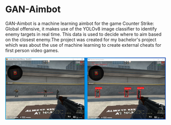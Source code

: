 # GAN-Aimbot

GAN-Aimbot is a machine learning aimbot for the game
Counter Strike: Global offensive, it makes use of the YOLOv8
image classifier to identify enemy targets in real time.
This data is used to decide where to aim based on the closest enemy.The project was created for my bachelor's project which was about the use of machine learning to create external cheats for first person video games.

![Screenshot of the Aimbot identifying enemies](LiveTest.PNG)

